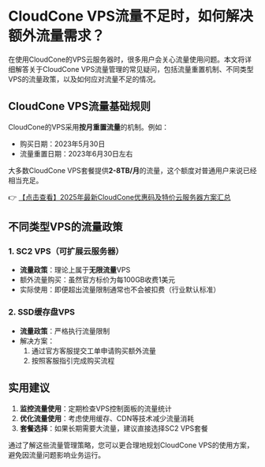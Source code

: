 # CloudCone VPS流量不足时，如何解决额外流量需求？

在使用CloudCone的VPS云服务器时，很多用户会关心流量使用问题。本文将详细解答关于CloudCone VPS流量管理的常见疑问，包括流量重置机制、不同类型VPS的流量政策，以及如何应对流量不足的情况。

## CloudCone VPS流量基础规则

CloudCone的VPS采用**按月重置流量**的机制。例如：
- 购买日期：2023年5月30日
- 流量重置日期：2023年6月30日左右

大多数CloudCone VPS套餐提供**2-8TB/月**的流量，这个额度对普通用户来说已经相当充足。

👉 [【点击查看】2025年最新CloudCone优惠码及特价云服务器方案汇总](https://bit.ly/Cloudcone)

## 不同类型VPS的流量政策

### 1. SC2 VPS（可扩展云服务器）
- **流量政策**：理论上属于**无限流量**VPS
- 额外流量购买：虽然官方标价为每100GB收费1美元
- 实际使用：即便超出流量限制通常也不会被扣费（行业默认标准）

### 2. SSD缓存盘VPS
- **流量政策**：严格执行流量限制
- 解决方案：
  1. 通过官方客服提交工单申请购买额外流量
  2. 按照客服指引完成购买流程

## 实用建议

1. **监控流量使用**：定期检查VPS控制面板的流量统计
2. **优化流量使用**：考虑使用缓存、CDN等技术减少流量消耗
3. **套餐选择**：如果长期需要大流量，建议直接选择SC2 VPS套餐

通过了解这些流量管理策略，您可以更合理地规划CloudCone VPS的使用方案，避免因流量问题影响业务运行。